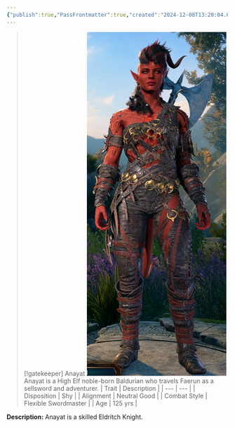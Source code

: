 ```yaml
---
{"publish":true,"PassFrontmatter":true,"created":"2024-12-08T13:20:04.672-04:00","updated":"2024-12-10T09:41:18.045-04:00"}
---
```


>[!gatekeeper] Anayat
>![PublicMedia/Karlach.png](../../PublicMedia/Karlach.png)
>Anayat is a High Elf noble-born Baldurian who travels  Faerun as a sellsword and adventurer.
>|   Trait  |  Description   |
>| --- | --- |
>| Disposition  | Shy  |
>| Alignment   |  Neutral Good   |
>| Combat Style  |  Flexible Swordmaster |
>| Age  |  125 yrs |


**Description:**
Anayat is a skilled Eldritch Knight. 


